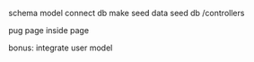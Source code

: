 schema
model
connect db
make seed data
seed db
/controllers

pug page inside page

bonus:
integrate user model
